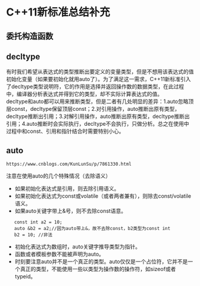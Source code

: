 # C++11新标准总结补充
## 委托构造函数
## decltype
有时我们希望从表达式的类型推断出要定义的变量类型，但是不想用该表达式的值初始化变量（如果要初始化就用auto了）。为了满足这一需求，C++11新标准引入了decltype类型说明符，它的作用是选择并返回操作数的数据类型，在此过程中，编译器分析表达式并得到它的类型，却不实际计算表达式的值。  
decltype和auto都可以用来推断类型，但是二者有几处明显的差异：1.auto忽略顶层const，decltype保留顶层const；2.对引用操作，auto推断出原有类型，decltype推断出引用；3.对解引用操作，auto推断出原有类型，decltype推断出引用；4.auto推断时会实际执行，decltype不会执行，只做分析。总之在使用中过程中和const、引用和指针结合时需要特别小心。

## auto
```
https://www.cnblogs.com/KunLunSu/p/7861330.html
```
注意在使用auto的几个特殊情况（去除语义）  
* 如果初始化表达式是引用，则去除引用语义。
* 如果初始化表达式为const或volatile（或者两者兼有），则除去const/volatile语义。
* 如果auto关键字带上&号，则不去除const语意。
 ```
    const int a2 = 10;
    auto &b2 = a2;//因为auto带上&，故不去除const，b2类型为const int
    b2 = 10; //非法
```
* 初始化表达式为数组时，auto关键字推导类型为指针。
* 函数或者模板参数不能被声明为auto。　
* 时刻要注意auto并不是一个真正的类型。auto仅仅是一个占位符，它并不是一个真正的类型，不能使用一些以类型为操作数的操作符，如sizeof或者typeid。
